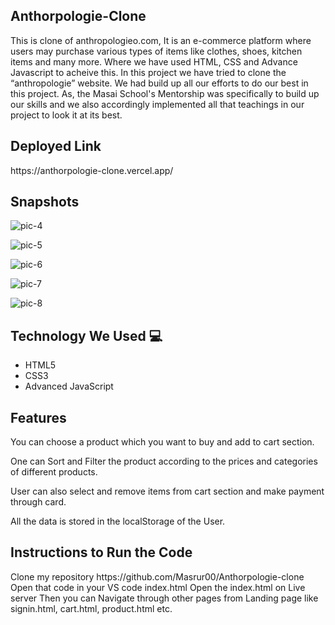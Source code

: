 <h2> Anthorpologie-Clone   </h2>

<p>
   This is clone of anthropologieo.com, It is an e-commerce platform where users may purchase various types of items like clothes, shoes, kitchen items and many more. Where we have used HTML, CSS and Advance Javascript to acheive this. In this project we have tried to clone the “anthropologie” website. We had build up all our efforts to do our best in this project. As, the Masai School's Mentorship was specifically to build up our skills and we also accordingly implemented all that teachings in our project to look it at its best.
</p>




<h2> Deployed Link </h2>
https://anthorpologie-clone.vercel.app/


<h2> Snapshots </h2>


![pic-4](https://user-images.githubusercontent.com/91047001/166082822-877ae149-85f6-4471-ac23-bbb4dded09a3.JPG)




![pic-5](https://user-images.githubusercontent.com/91047001/166082828-b43a35a0-6921-4fc0-bf46-32a10a5cf5f9.JPG)


![pic-6](https://user-images.githubusercontent.com/91047001/166082848-27b181b0-bc64-4e18-b186-ed7fc61aed0a.JPG)


![pic-7](https://user-images.githubusercontent.com/91047001/166082877-518fe027-8555-4735-a38f-f0d11f90fa4a.JPG)


![pic-8](https://user-images.githubusercontent.com/91047001/166082891-5611a348-6eeb-4136-bce2-04cc2ebe7a2e.JPG)



<h2> Technology We Used 💻 </h2>

<ul>
  <li> HTML5 </li>
  <li> CSS3 </li>
  <li> Advanced JavaScript </li>  
</ul>
  
  
<h2>Features  </h2>
<p>
You can choose a product which you want to buy and add to cart section.

One can Sort and Filter the product according to the prices and categories of different products.

User can also select and remove items from cart section and make payment through card.

All the data is stored in the localStorage of the User.
</p>


<h2> Instructions to Run the Code </h2>
<p>    
Clone my repository https://github.com/Masrur00/Anthorpologie-clone
Open that code in your VS code index.html
Open the index.html on Live server
Then you can Navigate through other pages from Landing page like signin.html, cart.html, product.html etc.
</p>

